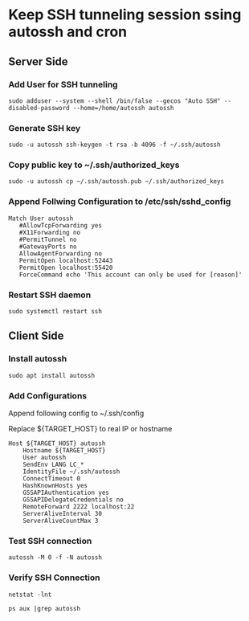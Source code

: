 # Keep SSH tunneling session ssing autossh and cron
## Server Side

### Add User for SSH tunneling
```
sudo adduser --system --shell /bin/false --gecos "Auto SSH" --disabled-password --home=/home/autossh autossh
```


### Generate SSH key
```
sudo -u autossh ssh-keygen -t rsa -b 4096 -f ~/.ssh/autossh
```

### Copy public key to ~/.ssh/authorized_keys
```
sudo -u autossh cp ~/.ssh/autossh.pub ~/.ssh/authorized_keys
```

### Append Follwing Configuration to /etc/ssh/sshd_config
```
Match User autossh
   #AllowTcpForwarding yes
   #X11Forwarding no
   #PermitTunnel no
   #GatewayPorts no
   AllowAgentForwarding no
   PermitOpen localhost:52443
   PermitOpen localhost:55420
   ForceCommand echo 'This account can only be used for [reason]'
```

### Restart SSH daemon
```
sudo systemctl restart ssh
```

## Client Side

### Install autossh
```
sudo apt install autossh
```

### Add Configurations

Append following config to ~/.ssh/config

Replace ${TARGET_HOST} to real IP or hostname

```
Host ${TARGET_HOST} autossh
    Hostname ${TARGET_HOST}
    User autossh
    SendEnv LANG LC_*
    IdentityFile ~/.ssh/autossh
    ConnectTimeout 0
    HashKnownHosts yes
    GSSAPIAuthentication yes
    GSSAPIDelegateCredentials no
    RemoteForward 2222 localhost:22
    ServerAliveInterval 30
    ServerAliveCountMax 3
```

### Test SSH connection

```
autossh -M 0 -f -N autossh
```

### Verify SSH Connection
```
netstat -lnt
```

```
ps aux |grep autossh
```



